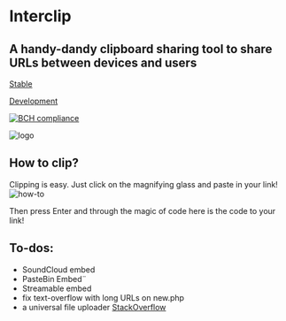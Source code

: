 # Interclip

## A handy-dandy clipboard sharing tool to share URLs between devices and users

[Stable](http://uni.hys.cz)

[Development](http://unidev.hys.cz/)

[![BCH compliance](https://bettercodehub.com/edge/badge/filiptronicek/Interclip?branch=master)]()

![logo](https://github.com/filiptronicek/Interclip/raw/master/img/interclip_logo.png)

## How to clip?

Clipping is easy. Just click on the magnifying glass and paste in your link!
![how-to](https://github.com/filiptronicek/Interclip/raw/master/img/interclip-home.gif)

Then press Enter and through the magic of code here is the code to your link!

## To-dos:

- SoundCloud embed
- PasteBin Embed¨
- Streamable embed
- fix text-overflow with long URLs on new.php
- a universal file uploader [StackOverflow](https://stackoverflow.com/questions/58153921/how-can-you-upload-to-catbox-using-javascript)
